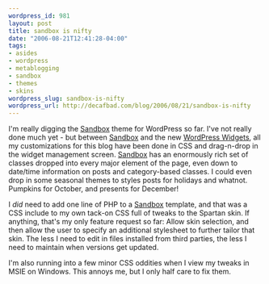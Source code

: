 ```yaml
--- 
wordpress_id: 981
layout: post
title: sandbox is nifty
date: "2006-08-21T12:41:28-04:00"
tags: 
- asides
- wordpress
- metablogging
- sandbox
- themes
- skins
wordpress_slug: sandbox-is-nifty
wordpress_url: http://decafbad.com/blog/2006/08/21/sandbox-is-nifty
---
```

I'm really digging the [Sandbox][] theme for WordPress so far.  I've not really done much yet - but between [Sandbox][] and the new [WordPress Widgets][], all my customizations for this blog have been done in CSS and drag-n-drop in the widget management screen.  [Sandbox][] has an enormously rich set of classes dropped into every major element of the page, even down to date/time information on posts and category-based classes.  I could even drop in some seasonal themes to styles posts for holidays and whatnot.  Pumpkins for October, and presents for December!

I *did* need to add one line of PHP to a [Sandbox][] template, and that was a CSS include to my own tack-on CSS full of tweaks to the Spartan skin.  If anything, that's my only feature request so far:  Allow skin selection, and then allow the user to specify an additional stylesheet to further tailor that skin.  The less I need to edit in files installed from third parties, the less I need to maintain when versions get updated.

I'm also running into a few minor CSS oddities when I view my tweaks in MSIE on Windows.  This annoys me, but I only half care to fix them.

[sandbox]: http://www.plaintxt.org/themes/sandbox/
[wordpress widgets]: http://automattic.com/code/widgets/
